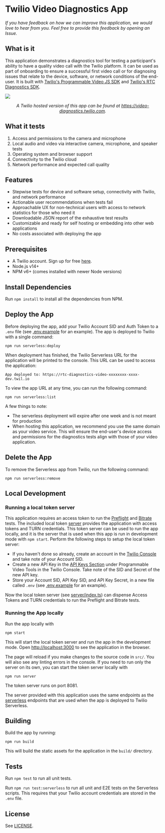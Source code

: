 # Twilio Video Diagnostics App

_If you have feedback on how we can improve this application, we would love to hear from you. Feel free to provide this feedback by opening an Issue._ 


## What is it

This application demonstrates a diagnostics tool for testing a participant's ability to have a quality video call with the Twilio platform. It can be used as part of onboarding to ensure a successful first video call or for diagnosing issues that relate to the device, software, or network conditions of the end-user. It is built with [Twilio's Programmable Video JS SDK](https://github.com/twilio/rtc-diagnostics) and [Twilio's RTC Diagnostics SDK](https://github.com/twilio/rtc-diagnostics).

![](https://user-images.githubusercontent.com/11685703/131178895-a8995c2f-1fbd-451a-8949-2bfa4040b4f2.gif)

<p align="center">
    <i>A Twilio hosted version of this app can be found at <a href="https://video-diagnostics.twilio.com">https://video-diagnostics.twilio.com</a>.</i>
</p>



## What it tests

1. Access and permissions to the camera and microphone
2. Local audio and video via interactive camera, microphone, and speaker tests
3. Operating system and browser support
4. Connectivity to the Twilio cloud
5. Network performance and expected call quality

## Features

- Stepwise tests for device and software setup, connectivity with Twilio, and network performance
- Actionable user recommendations when tests fail
- Approachable UX for non-technical users with access to network statistics for those who need it
- Downloadable JSON report of the exhaustive test results
- Customizable and ready for self hosting or embedding into other web applications
- No costs associated with deploying the app 

## Prerequisites

- A Twilio account. Sign up for free [here](https://www.twilio.com/try-twilio).
- Node.js v14+
- NPM v6+ (comes installed with newer Node versions)

## Install Dependencies

Run `npm install` to install all the dependencies from NPM.

## Deploy the App

Before deploying the app, add your Twilio Account SID and Auth Token to a `.env` file (see [.env.example](.env.example) for an example). The app is deployed to Twilio with a single command:

    npm run serverless:deploy

When deployment has finished, the Twilio Serverless URL for the application will be printed to the console. This URL can be used to access the application:

    App deployed to: https://rtc-diagnostics-video-xxxxxxxx-xxxx-dev.twil.io

To view the app URL at any time, you can run the following command:

    npm run serverless:list

A few things to note:

- The serverless deployment will expire after one week and is not meant for production
- When hosting this application, we recommend you use the same domain as your video service. This will ensure the end-user's device access and permissions for the diagnostics tests align with those of your video application.

## Delete the App

To remove the Serverless app from Twilio, run the following command:

    npm run serverless:remove

## Local Development

### Running a local token server

This application requires an access token to run the [Preflight](src/components/AppStateProvider/usePreflightTest/usePreflightTest.ts) and [Bitrate](src/components/AppStateProvider/useBitrateTest/useBitrateTest.ts) tests. The included local token [server](server/index.ts) provides the application with access tokens and TURN credentials. This token server can be used to run the app locally, and it is the server that is used when this app is run in development mode with `npm start`. Perform the following steps to setup the local token server:

- If you haven't done so already, create an account in the [Twilio Console](https://www.twilio.com/console) and take note of your Account SID.
- Create a new API Key in the [API Keys Section](https://www.twilio.com/console/video/project/api-keys) under Programmable Video Tools in the Twilio Console. Take note of the SID and Secret of the new API key.
- Store your Account SID, API Key SID, and API Key Secret, in a new file called `.env` (see [.env.example](.env.example) for an example).

Now the local token server (see [server/index.ts](server/index.ts)) can dispense Access Tokens and TURN credentials to run the Preflight and Bitrate tests.

### Running the App locally

Run the app locally with

    npm start

This will start the local token server and run the app in the development mode. Open [http://localhost:3000](http://localhost:3000) to see the application in the browser.

The page will reload if you make changes to the source code in `src/`.
You will also see any linting errors in the console. If you need to run only the server on its own, you can start the token server locally with

    npm run server

The token server runs on port 8081.

The server provided with this application uses the same endpoints as the [serverless](serverless/functions/app) endpoints that are used when the app is deployed to Twilio Serverless.

## Building

Build the app by running:

    npm run build

This will build the static assets for the application in the `build/` directory.

## Tests

Run `npm test` to run all unit tests.

Run `npm run test:serverless` to run all unit and E2E tests on the Serverless scripts. This requires that your Twilio account credentials are stored in the `.env` file.

## License

See [LICENSE](LICENSE.md).
